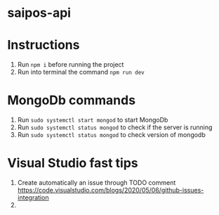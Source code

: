 # saipos-api

# Instructions

1. Run `npm i` before running the project
2. Run into terminal the command `npm run dev`

# MongoDb commands

1. Run `sudo systemctl start mongod` to start MongoDb
2. Run `sudo systemctl status mongod` to check if the server is running
3. Run `sudo systemctl status mongod` to check version of mongodb

# Visual Studio fast tips

1. Create automatically an issue through TODO comment
  https://code.visualstudio.com/blogs/2020/05/06/github-issues-integration
2. 